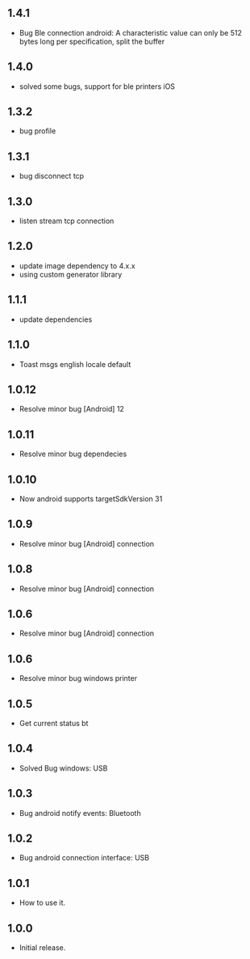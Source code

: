 ## 1.4.1

* Bug Ble connection android: A characteristic value can only be 512 bytes long per specification, split the buffer

## 1.4.0

* solved some bugs, support for ble printers iOS

## 1.3.2

* bug profile

## 1.3.1

* bug disconnect tcp

## 1.3.0

* listen stream tcp connection

## 1.2.0

* update image dependency to 4.x.x
* using custom generator library

## 1.1.1

* update dependencies

## 1.1.0

* Toast msgs english locale default

## 1.0.12

* Resolve minor bug [Android] 12

## 1.0.11

* Resolve minor bug dependecies

## 1.0.10

* Now android supports targetSdkVersion 31

## 1.0.9

* Resolve minor bug [Android] connection

## 1.0.8

* Resolve minor bug [Android] connection

## 1.0.6

* Resolve minor bug [Android] connection

## 1.0.6

* Resolve minor bug windows printer

## 1.0.5

* Get current status bt

## 1.0.4

* Solved Bug windows: USB

## 1.0.3

* Bug android notify events: Bluetooth 

## 1.0.2

* Bug android connection interface: USB 

## 1.0.1

* How to use it.

## 1.0.0

* Initial release.
